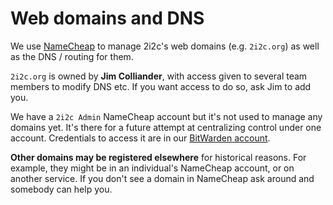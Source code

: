 # Web domains and DNS

We use [NameCheap](https://namecheap.com) to manage 2i2c's web domains (e.g. `2i2c.org`) as well as the DNS / routing for them.

`2i2c.org` is owned by **Jim Colliander**, with access given to several team members to modify DNS etc.
If you want access to do so, ask Jim to add you.

We have a `2i2c Admin` NameCheap account but it's not used to manage any domains yet.
It's there for a future attempt at centralizing control under one account.
Credentials to access it are in our [BitWarden account](account:bitwarden).

**Other domains may be registered elsewhere** for historical reasons.
For example, they might be in an individual's NameCheap account, or on another service.
If you don't see a domain in NameCheap ask around and somebody can help you.